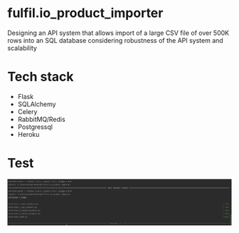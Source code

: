 # fulfil.io_product_importer
Designing an API system that allows import of a large CSV file of over 500K rows into an SQL database considering robustness of the API system and scalability

# Tech stack
- Flask
- SQLAlchemy
- Celery
- RabbitMQ/Redis
- Postgressql
- Heroku

# Test
![img.png](img.png)